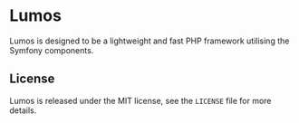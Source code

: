# Lumos

Lumos is designed to be a lightweight and fast PHP framework utilising the Symfony components.

## License

Lumos is released under the MIT license, see the `LICENSE` file for more details.
